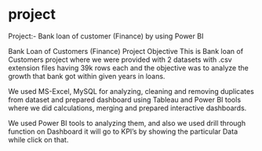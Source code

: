 # project
Project:- Bank loan of customer (Finance) by using Power BI 

Bank Loan of Customers (Finance)
Project Objective
This is Bank loan of Customers project where we were provided with 2 datasets with .csv extension files having 39k rows each and the objective was to analyze the growth that bank got within given years in loans.

We used MS-Excel, MySQL for analyzing, cleaning and removing duplicates from dataset and prepared dashboard using Tableau and Power BI tools where we did calculations, merging and prepared interactive dashboards.

We used Power BI tools to analyzing them, and also we used drill through function on Dashboard it will go to KPI’s by showing the particular Data while click on that.

